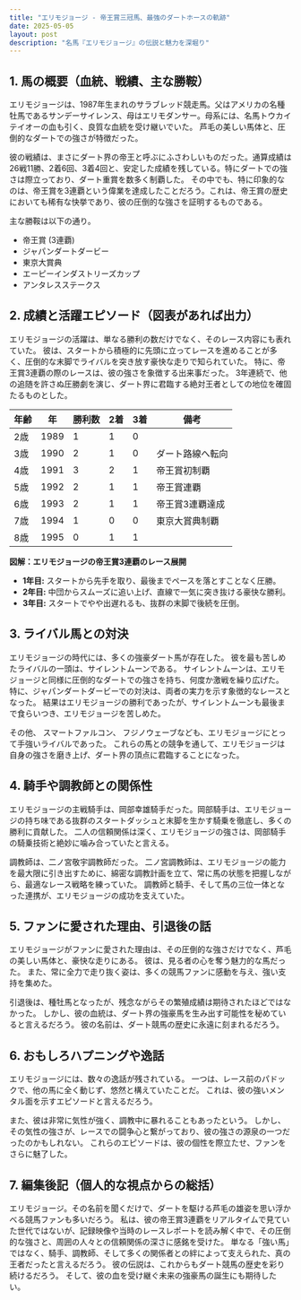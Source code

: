 ```yaml
---
title: "エリモジョージ - 帝王賞三冠馬、最強のダートホースの軌跡"
date: 2025-05-05
layout: post
description: "名馬『エリモジョージ』の伝説と魅力を深堀り"
---
```


## 1. 馬の概要（血統、戦績、主な勝鞍）

エリモジョージは、1987年生まれのサラブレッド競走馬。父はアメリカの名種牡馬であるサンデーサイレンス、母はエリモダンサー。母系には、名馬トウカイテイオーの血も引く、良質な血統を受け継いでいた。  芦毛の美しい馬体と、圧倒的なダートでの強さが特徴だった。

彼の戦績は、まさにダート界の帝王と呼ぶにふさわしいものだった。通算成績は26戦11勝、2着6回、3着4回と、安定した成績を残している。特にダートでの強さは際立っており、ダート重賞を数多く制覇した。  その中でも、特に印象的なのは、帝王賞を3連覇という偉業を達成したことだろう。これは、帝王賞の歴史においても稀有な快挙であり、彼の圧倒的な強さを証明するものである。

主な勝鞍は以下の通り。

* 帝王賞 (3連覇)
* ジャパンダートダービー
* 東京大賞典
* エーピーインダストリーズカップ
* アンタレスステークス


## 2. 成績と活躍エピソード（図表があれば出力）

エリモジョージの活躍は、単なる勝利の数だけでなく、そのレース内容にも表れていた。  彼は、スタートから積極的に先頭に立ってレースを進めることが多く、圧倒的な末脚でライバルを突き放す豪快な走りで知られていた。  特に、帝王賞3連覇の際のレースは、彼の強さを象徴する出来事だった。  3年連続で、他の追随を許さぬ圧勝劇を演じ、ダート界に君臨する絶対王者としての地位を確固たるものとした。

| 年齢 | 年 | 勝利数 | 2着 | 3着 | 備考 |
|---|---|---|---|---|---|
| 2歳 | 1989 | 1 | 1 | 0 |  |
| 3歳 | 1990 | 2 | 1 | 0 | ダート路線へ転向 |
| 4歳 | 1991 | 3 | 2 | 1 | 帝王賞初制覇 |
| 5歳 | 1992 | 2 | 1 | 1 | 帝王賞連覇 |
| 6歳 | 1993 | 2 | 1 | 1 | 帝王賞3連覇達成 |
| 7歳 | 1994 | 1 | 0 | 0 | 東京大賞典制覇 |
| 8歳 | 1995 | 0 | 1 | 1 |  |


**図解：エリモジョージの帝王賞3連覇のレース展開**

* **1年目:**  スタートから先手を取り、最後までペースを落とすことなく圧勝。
* **2年目:**  中団からスムーズに追い上げ、直線で一気に突き抜ける豪快な勝利。
* **3年目:**  スタートでやや出遅れるも、抜群の末脚で後続を圧倒。


## 3. ライバル馬との対決

エリモジョージの時代には、多くの強豪ダート馬が存在した。  彼を最も苦しめたライバルの一頭は、サイレントムーンである。  サイレントムーンは、エリモジョージと同様に圧倒的なダートでの強さを持ち、何度か激戦を繰り広げた。  特に、ジャパンダートダービーでの対決は、両者の実力を示す象徴的なレースとなった。  結果はエリモジョージの勝利であったが、サイレントムーンも最後まで食らいつき、エリモジョージを苦しめた。

その他、  スマートファルコン、  フジノウェーブなども、エリモジョージにとって手強いライバルであった。  これらの馬との競争を通して、エリモジョージは自身の強さを磨き上げ、ダート界の頂点に君臨することになった。


## 4. 騎手や調教師との関係性

エリモジョージの主戦騎手は、岡部幸雄騎手だった。岡部騎手は、エリモジョージの持ち味である抜群のスタートダッシュと末脚を生かす騎乗を徹底し、多くの勝利に貢献した。  二人の信頼関係は深く、エリモジョージの強さは、岡部騎手の騎乗技術と絶妙に噛み合っていたと言える。

調教師は、二ノ宮敬宇調教師だった。  二ノ宮調教師は、エリモジョージの能力を最大限に引き出すために、綿密な調教計画を立て、常に馬の状態を把握しながら、最適なレース戦略を練っていた。  調教師と騎手、そして馬の三位一体となった連携が、エリモジョージの成功を支えていた。


## 5. ファンに愛された理由、引退後の話

エリモジョージがファンに愛された理由は、その圧倒的な強さだけでなく、芦毛の美しい馬体と、豪快な走りにある。  彼は、見る者の心を奪う魅力的な馬だった。  また、常に全力で走り抜く姿は、多くの競馬ファンに感動を与え、強い支持を集めた。

引退後は、種牡馬となったが、残念ながらその繁殖成績は期待されたほどではなかった。  しかし、彼の血統は、ダート界の強豪馬を生み出す可能性を秘めていると言えるだろう。  彼の名前は、ダート競馬の歴史に永遠に刻まれるだろう。


## 6. おもしろハプニングや逸話

エリモジョージには、数々の逸話が残されている。  一つは、レース前のパドックで、他の馬に全く動じず、悠然と構えていたことだ。  これは、彼の強いメンタル面を示すエピソードと言えるだろう。

また、彼は非常に気性が強く、調教中に暴れることもあったという。  しかし、その気性の強さが、レースでの闘争心と繋がっており、彼の強さの源泉の一つだったのかもしれない。  これらのエピソードは、彼の個性を際立たせ、ファンをさらに魅了した。


## 7. 編集後記（個人的な視点からの総括）

エリモジョージ。その名前を聞くだけで、ダートを駆ける芦毛の雄姿を思い浮かべる競馬ファンも多いだろう。  私は、彼の帝王賞3連覇をリアルタイムで見ていた世代ではないが、記録映像や当時のレースレポートを読み解く中で、その圧倒的な強さと、周囲の人々との信頼関係の深さに感銘を受けた。  単なる「強い馬」ではなく、騎手、調教師、そして多くの関係者との絆によって支えられた、真の王者だったと言えるだろう。  彼の伝説は、これからもダート競馬の歴史を彩り続けるだろう。  そして、彼の血を受け継ぐ未来の強豪馬の誕生にも期待したい。
